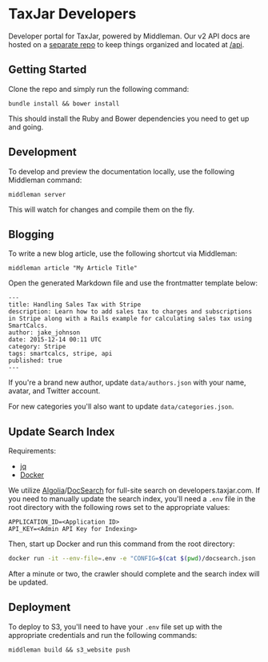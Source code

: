 # TaxJar Developers

Developer portal for TaxJar, powered by Middleman. Our v2 API docs are hosted on a [separate repo](https://github.com/taxjar/taxjar-api-docs) to keep things organized and located at [/api](https://developers.taxjar.com/api).

## Getting Started

Clone the repo and simply run the following command:

```
bundle install && bower install
```

This should install the Ruby and Bower dependencies you need to get up and going.

## Development

To develop and preview the documentation locally, use the following Middleman command:

```
middleman server
```

This will watch for changes and compile them on the fly.

## Blogging

To write a new blog article, use the following shortcut via Middleman:

```
middleman article "My Article Title"
```

Open the generated Markdown file and use the frontmatter template below:

```
---
title: Handling Sales Tax with Stripe
description: Learn how to add sales tax to charges and subscriptions in Stripe along with a Rails example for calculating sales tax using SmartCalcs.
author: jake_johnson
date: 2015-12-14 00:11 UTC
category: Stripe
tags: smartcalcs, stripe, api
published: true
---
```

If you're a brand new author, update `data/authors.json` with your name, avatar, and Twitter account.

For new categories you'll also want to update `data/categories.json`.

## Update Search Index

Requirements:
- [jq](https://stedolan.github.io/jq/download/)
- [Docker](https://docs.docker.com/install/overview/)

We utilize [Algolia](https://www.algolia.com/)/[DocSearch](https://community.algolia.com/docsearch/) for full-site search on developers.taxjar.com. If you need to manually update the search index, you'll need a `.env` file in the root directory with the following rows set to the appropriate values:

```
APPLICATION_ID=<Application ID>
API_KEY=<Admin API Key for Indexing>
```

Then, start up Docker and run this command from the root directory:
```bash
docker run -it --env-file=.env -e "CONFIG=$(cat $(pwd)/docsearch.json | jq -r tostring)" algolia/docsearch-scraper
```

After a minute or two, the crawler should complete and the search index will be updated.

## Deployment

To deploy to S3, you'll need to have your `.env` file set up with the appropriate credentials and run the following commands:

```
middleman build && s3_website push
```
